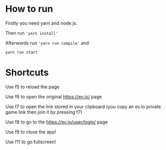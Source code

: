 # How to run

Firstly you need yarn and node.js.

Then run `'yarn install'`

Afterwards run 
`'yarn run compile'` and

`yarn run start'`

# Shortcuts

Use f5 to reload the page

Use f6 to open the original https://ev.io/ page

Use f7 to open the link stored in your clipboard (you copy an ev.io private game link then join it by pressing f7)

Use f8 to go to the https://ev.io/user/login/ page

Use f9 to close the app!

Use f11 to go fullscreen!
